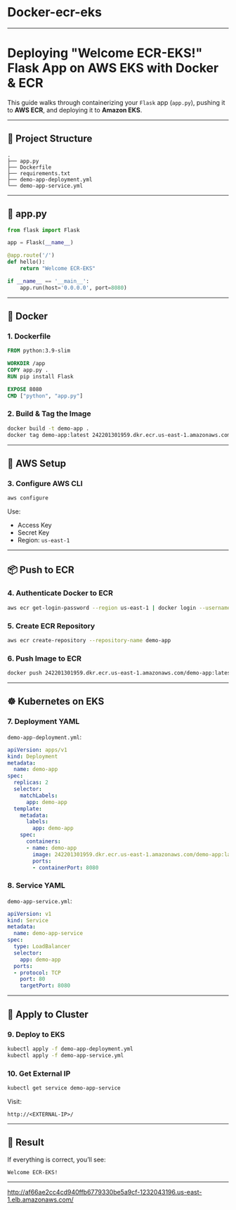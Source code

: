 # Docker-ecr-eks

---

# Deploying "Welcome ECR-EKS!" Flask App on AWS EKS with Docker & ECR

This guide walks through containerizing your `Flask` app (`app.py`), pushing it to **AWS ECR**, and deploying it to **Amazon EKS**.

---

## 📁 Project Structure

```
.
├── app.py
├── Dockerfile
├── requirements.txt
├── demo-app-deployment.yml
└── demo-app-service.yml
```

---

## 🐍 app.py

```python
from flask import Flask

app = Flask(__name__)

@app.route('/')
def hello():
    return "Welcome ECR-EKS"

if __name__ == '__main__':
    app.run(host='0.0.0.0', port=8080)
```

---

## 🐳 Docker

### 1. Dockerfile

```Dockerfile
FROM python:3.9-slim

WORKDIR /app
COPY app.py .
RUN pip install Flask

EXPOSE 8080
CMD ["python", "app.py"]
```

### 2. Build & Tag the Image
```bash
docker build -t demo-app .
docker tag demo-app:latest 242201301959.dkr.ecr.us-east-1.amazonaws.com/demo-app:latest
```

---

## 🔐 AWS Setup

### 3. Configure AWS CLI
```bash
aws configure
```

Use:
- Access Key
- Secret Key
- Region: `us-east-1`

---

## 📦 Push to ECR

### 4. Authenticate Docker to ECR
```bash
aws ecr get-login-password --region us-east-1 | docker login --username AWS --password-stdin 242201301959.dkr.ecr.us-east-1.amazonaws.com
```

### 5. Create ECR Repository
```bash
aws ecr create-repository --repository-name demo-app
```

### 6. Push Image to ECR
```bash
docker push 242201301959.dkr.ecr.us-east-1.amazonaws.com/demo-app:latest
```

---

## ☸️ Kubernetes on EKS

### 7. Deployment YAML

`demo-app-deployment.yml`:
```yaml
apiVersion: apps/v1
kind: Deployment
metadata:
  name: demo-app
spec:
  replicas: 2
  selector:
    matchLabels:
      app: demo-app
  template:
    metadata:
      labels:
        app: demo-app
    spec:
      containers:
      - name: demo-app
        image: 242201301959.dkr.ecr.us-east-1.amazonaws.com/demo-app:latest
        ports:
        - containerPort: 8080
```

### 8. Service YAML

`demo-app-service.yml`:
```yaml
apiVersion: v1
kind: Service
metadata:
  name: demo-app-service
spec:
  type: LoadBalancer
  selector:
    app: demo-app
  ports:
  - protocol: TCP
    port: 80
    targetPort: 8080
```

---

## 🚀 Apply to Cluster

### 9. Deploy to EKS
```bash
kubectl apply -f demo-app-deployment.yml
kubectl apply -f demo-app-service.yml
```

### 10. Get External IP
```bash
kubectl get service demo-app-service
```

Visit:
```
http://<EXTERNAL-IP>/
```

---

## 🎯 Result

If everything is correct, you’ll see:
```
Welcome ECR-EKS!
```

---
http://af66ae2cc4cd940ffb6779330be5a9cf-1232043196.us-east-1.elb.amazonaws.com/
